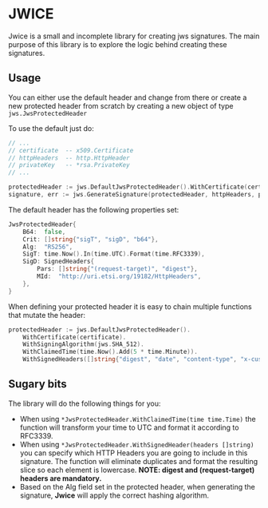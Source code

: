 # JWICE

Jwice is a small and incomplete library for creating jws signatures. 
The main purpose of this library is to explore the logic behind creating these signatures.

## Usage

You can either use the default header and change from there or create a new protected header from
scratch by creating a new object of type `jws.JwsProtectedHeader`

To use the default just do:

```go
// ...
// certificate 	-- x509.Certificate
// httpHeaders 	-- http.HttpHeader
// privateKey 	-- *rsa.PrivateKey
// ...

protectedHeader := jws.DefaultJwsProtectedHeader().WithCertificate(certificate)
signature, err := jws.GenerateSignature(protectedHeader, httpHeaders, privateKey)
```

The default header has the following properties set:

```go
JwsProtectedHeader{
	B64:  false,
	Crit: []string{"sigT", "sigD", "b64"},
	Alg:  "RS256",
	SigT: time.Now().In(time.UTC).Format(time.RFC3339),
	SigD: SignedHeaders{
		Pars: []string{"(request-target)", "digest"},
		MId:  "http://uri.etsi.org/19182/HttpHeaders",
	},
}
```

When defining your protected header it is easy to chain multiple functions that mutate the header:

```go
protectedHeader := jws.DefaultJwsProtectedHeader().
	WithCertificate(certificate).
	WithSigningAlgorithm(jws.SHA_512).
	WithClaimedTime(time.Now().Add(5 * time.Minute)).
	WithSignedHeaders([]string{"digest", "date", "content-type", "x-custom-something"})
```

## Sugary bits

The library will do the following things for you:

- When using `*JwsProtectedHeader.WithClaimedTime(time time.Time)` the function will transform your time to UTC and format it according to RFC3339.
- When using `*JwsProtectedHeader.WithSignedHeader(headers []string)` you can specify which HTTP Headers you are going to include in this signature. The function will eliminate duplicates and format the resulting slice so each element is lowercase. **NOTE: digest and (request-target) headers are mandatory.**
- Based on the Alg field set in the protected header, when generating the signature, **Jwice** will apply the correct hashing algorithm.
